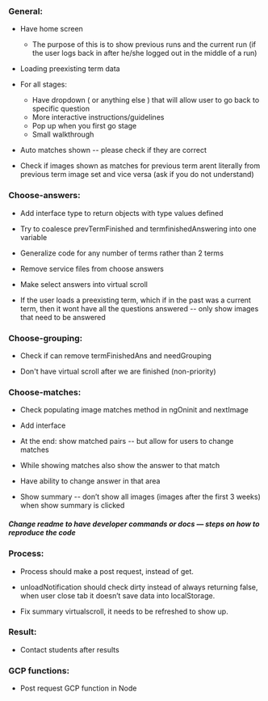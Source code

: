 ### General:
- Have home screen
    - The purpose of this is to show previous runs and the current run (if the user logs back in after he/she logged out in the middle of a run)


-	Loading preexisting term data


- For all stages:
    - Have dropdown ( or anything else ) that will allow user to go back to specific question
    - More interactive instructions/guidelines
    - Pop up when you first go stage
    - Small walkthrough


- Auto matches shown -- please check if they are correct


- Check if images shown as matches for previous term arent literally from previous term image set and vice versa (ask if you do not understand)


### Choose-answers:
- Add interface type to return objects with type values defined


- Try to coalesce prevTermFinished and termfinishedAnswering into one variable


- Generalize code for any number of terms rather than 2 terms


- Remove service files from choose answers


- Make select answers into virtual scroll


- If the user loads a preexisting term, which if in the past was a current term, then it wont have all the questions answered -- only show images that need to be answered



### Choose-grouping:
- Check if can remove termFinishedAns and needGrouping


- Don't have virtual scroll after we are finished (non-priority)



### Choose-matches:
- Check populating image matches method in ngOninit and nextImage


- Add interface


- At the end: show matched pairs -- but allow for users to change matches


- While showing matches also show the answer to that match


- Have ability to change answer in that area


- Show summary -- don’t show all images (images after the first 3 weeks) when show summary is clicked


##### Change readme to have developer commands or docs — steps on how to reproduce the code


### Process:
- Process should make a post request, instead of get.


- unloadNotification should check dirty instead of always returning false, when user close tab it doesn’t save data into localStorage.


- Fix summary virtualscroll, it needs to be refreshed to show up.


### Result:
- Contact students after results


### GCP functions:
- Post request GCP function in Node
